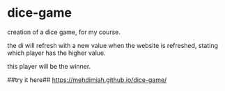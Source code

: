 # dice-game
creation of a dice game, for my course.

the di will refresh with a new value when the website is refreshed, stating which player has the higher value.

this player will be the winner.

##try it here##
https://mehdimiah.github.io/dice-game/
